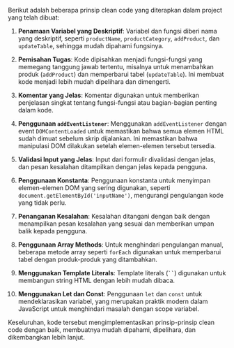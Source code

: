 Berikut adalah beberapa prinsip clean code yang diterapkan dalam project yang telah dibuat:

1. **Penamaan Variabel yang Deskriptif**: Variabel dan fungsi diberi nama yang deskriptif, seperti `productName`, `productCategory`, `addProduct`, dan `updateTable`, sehingga mudah dipahami fungsinya.

2. **Pemisahan Tugas**: Kode dipisahkan menjadi fungsi-fungsi yang memegang tanggung jawab tertentu, misalnya untuk menambahkan produk (`addProduct`) dan memperbarui tabel (`updateTable`). Ini membuat kode menjadi lebih mudah dipelihara dan dimengerti.

3. **Komentar yang Jelas**: Komentar digunakan untuk memberikan penjelasan singkat tentang fungsi-fungsi atau bagian-bagian penting dalam kode.

4. **Penggunaan `addEventListener`**: Menggunakan `addEventListener` dengan event `DOMContentLoaded` untuk memastikan bahwa semua elemen HTML sudah dimuat sebelum skrip dijalankan. Ini memastikan bahwa manipulasi DOM dilakukan setelah elemen-elemen tersebut tersedia.

5. **Validasi Input yang Jelas**: Input dari formulir divalidasi dengan jelas, dan pesan kesalahan ditampilkan dengan jelas kepada pengguna.

6. **Penggunaan Konstanta**: Penggunaan konstanta untuk menyimpan elemen-elemen DOM yang sering digunakan, seperti `document.getElementById('inputName')`, mengurangi pengulangan kode yang tidak perlu.

7. **Penanganan Kesalahan**: Kesalahan ditangani dengan baik dengan menampilkan pesan kesalahan yang sesuai dan memberikan umpan balik kepada pengguna.

8. **Penggunaan Array Methods**: Untuk menghindari pengulangan manual, beberapa metode array seperti `forEach` digunakan untuk memperbarui tabel dengan produk-produk yang ditambahkan.

9. **Menggunakan Template Literals**: Template literals (` `` `) digunakan untuk membangun string HTML dengan lebih mudah dibaca.

10. **Menggunakan Let dan Const**: Penggunaan `let` dan `const` untuk mendeklarasikan variabel, yang merupakan praktik modern dalam JavaScript untuk menghindari masalah dengan scope variabel.

Keseluruhan, kode tersebut mengimplementasikan prinsip-prinsip clean code dengan baik, membuatnya mudah dipahami, dipelihara, dan dikembangkan lebih lanjut.